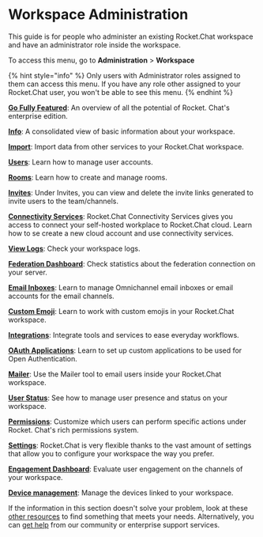 # Workspace Administration

This guide is for people who administer an existing Rocket.Chat workspace and have an administrator role inside the workspace.

To access this menu, go to **Administration** > **Workspace**

{% hint style="info" %}
Only users with Administrator roles assigned to them can access this menu. If you have any role other assigned to your Rocket.Chat user, you won't be able to see this menu.
{% endhint %}

[**Go Fully Featured**](go-fully-featured.md): An overview of all the potential of Rocket. Chat's enterprise edition.

[**Info**](info.md): A consolidated view of basic information about your workspace.

[**Import**](import/): Import data from other services to your Rocket.Chat workspace.

[**Users**](users/): Learn how to manage user accounts.

[**Rooms**](../user-guides/rooms/): Learn how to create and manage rooms.

[**Invites**](invites.md): Under Invites, you can view and delete the invite links generated to invite users to the team/channels.

[**Connectivity Services**](connectivity-services.md): Rocket.Chat Connectivity Services gives you access to connect your self-hosted workplace to Rocket.Chat cloud. Learn how to se create a new cloud account and use connectivity services.

[**View Logs**](settings/logs.md): Check your workspace logs.

[**Federation Dashboard**](federation-dashboard.md): Check statistics about the federation connection on your server.

[**Email Inboxes**](../rocket.chat-workspace-administration/broken-reference/): Learn to manage Omnichannel email inboxes or email accounts for the email channels.

[**Custom Emoji**](custom-emoji.md): Learn to work with custom emojis in your Rocket.Chat workspace.

[**Integrations**](integrations/): Integrate tools and services to ease everyday workflows.

[**OAuth Applications**](oauth-applications.md): Learn to set up custom applications to be used for Open Authentication.

[**Mailer**](mailer.md): Use the Mailer tool to email users inside your Rocket.Chat workspace.

[**User Status**](user-status.md): See how to manage user presence and status on your workspace.

[**Permissions**](permissions.md): Customize which users can perform specific actions under Rocket. Chat's rich permissions system.

[**Settings**](settings/): Rocket.Chat is very flexible thanks to the vast amount of settings that allow you to configure your workspace the way you prefer.

[**Engagement Dashboard**](engagement-dashboard.md): Evaluate user engagement on the channels of your workspace.

[**Device management**](device-management.md): Manage the devices linked to your workspace.

If the information in this section doesn't solve your problem, look at these [other resources](../../setup-and-administer-rocket.chat/advanced-workspace-management/) to find something that meets your needs. Alternatively, you can [get help](../../resources/get-support/) from our community or enterprise support services.

